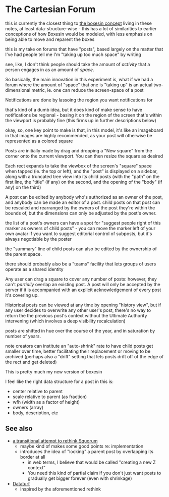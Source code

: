 # The Cartesian Forum

this is currently the closest thing to [the boxesin concept](171a2617-8920-4ed9-ac6d-6488d023580f.md) living in these notes, at least data-structure-wise - this has a lot of similarities to earlier conceptions of how Boxesin would be modeled, with less emphasis on being able to move and reparent the boxes

this is my take on forums that have "posts", based largely on the matter that I've had people tell me I'm "taking up too much space" by writing

see, like, I don't think people should take the amount of *activity* that a person engages in as an amount of *space*.

So basically, the main innovation in this experiment is, what if we had a forum where the amount of "space" that one is "taking up" is an actual two-dimensional metric, ie. one can reduce the screen-space of a post

Notifications are done by lassoing the region you want notifications for

that's kind of a dumb idea, but it does kind of make sense to have notifications be regional - basing it on the region of the screen that's within the viewport is probably fine (this firms up in further descriptions below)

okay, so, one key point to make is that, in this model, it's like an imageboard in that images are highly recommended, as your post will otherwise be represented as a colored square

Posts are initially made by drag and dropping a "New square" from the corner onto the current viewport. You can then resize the square as desired

Each rect expands to take the viewbox of the screen's "square" space when tapped (ie. the top or left), and the "post" is displayed on a sidebar, along with a truncated tree view into its child posts (with the "path" on the first line, the "title" (if any) on the second, and the opening of the "body" (if any) on the third)

A post can be edited by anybody who's authorized as an owner of the post, and anybody can be made an editor of a post. child posts on that post can be rescaled and rearranged by the owners of the post they're within the bounds of, but the dimensions can only be adjusted by the post's owner.

the list of a post's owners can have a spot for "suggest people right of this marker as owners of child posts" - you can move the marker left of your own avatar if you want to suggest editorial control of subposts, but it's always negotiable by the poster

the "summary" line of child posts can also be edited by the ownership of the parent space.

there should probably also be a "teams" facility that lets groups of users operate as a shared identity

Any user can drag a square to cover any number of posts: however, they can't *partially* overlap an existing post. A post will only be accepted by the server if it is accompanied with an explicit acknowledgement of every post it's covering up.

Historical posts can be viewed at any time by opening "history view", but if any user decides to overwrite any other user's post, there's no way to return the the previous post's context without the Ultimate Authority intervening (which involves a deep visibility recalculation)

posts are shifted in hue over the course of the year, and in saturation by number of years.

note creators can institute an "auto-shrink" rate to have child posts get smaller over time, better facilitating their replacement or moving to be archived (perhaps also a "drift" setting that lets posts drift off of the edge of the rect and get deleted)

This is pretty much my new version of boxesin

I feel like the right data structure for a post in this is:

- center relative to parent
- scale relative to parent (as fraction)
- wfh (width as a factor of height)
- owners (array)
- body, description, etc

## See also

- [a transitional attempt to rethink Squorum](b8ae3b52-4c57-4ffc-8234-86f4ec7c739a.md)
  - maybe kind of makes some good points re: implementation
  - introduces the idea of "locking" a parent post by overlapping its border at all
    - in web terms, I believe that would be called "creating a new Z context"
    - You need this kind of partial claim if you don't just want posts to gradually get bigger forever (even with shrinkage)
- [Dataturf](802e258f-9647-4d86-adfb-de2c9667f427.md)
  - inspired by the aforementioned rethink
